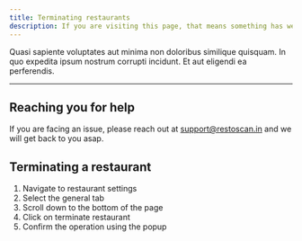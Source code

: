 ```yaml
---
title: Terminating restaurants
description: If you are visiting this page, that means something has went terribly wrong. Please let us know how we can help.
---
```


Quasi sapiente voluptates aut minima non doloribus similique quisquam. In quo expedita ipsum nostrum corrupti incidunt. Et aut eligendi ea perferendis.

---

## Reaching you for help

If you are facing an issue, please reach out at support@restoscan.in and we will get back to you asap.

## Terminating a restaurant

1. Navigate to restaurant settings
2. Select the general tab
3. Scroll down to the bottom of the page
4. Click on terminate restaurant
5. Confirm the operation using the popup
